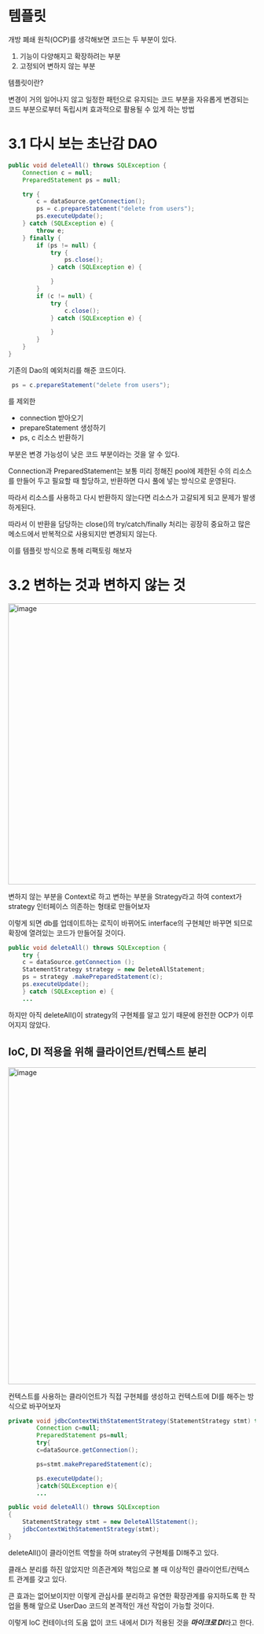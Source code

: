 # 템플릿
개방 폐쇄 원칙(OCP)를 생각해보면 코드는 두 부분이 있다.


1. 기능이 다양해지고 확장하려는 부분
2. 고정되어 변하지 않는 부분

템플릿이란?

변경이 거의 일어나지 않고 일정한 패턴으로 유지되는 코드 부분을
자유롭게 변경되는 코드 부분으로부터 독립시켜 효과적으로 활용될 수 있게 하는 방법

# 3.1 다시 보는 초난감 DAO

```java
public void deleteAll() throws SQLException {
    Connection c = null;
    PreparedStatement ps = null;

    try {
        c = dataSource.getConnection();
        ps = c.prepareStatement("delete from users");
        ps.executeUpdate();
    } catch (SQLException e) {
        throw e;
    } finally {
        if (ps != null) {
            try {
                ps.close();
            } catch (SQLException e) {

            }
        }
        if (c != null) {
            try {
                c.close();
            } catch (SQLException e) {

            }
        }
    }
}
```

기존의 Dao의 예외처리를 해준 코드이다.

```java
 ps = c.prepareStatement("delete from users");
```
를 제외한 
- connection 받아오기 
- prepareStatement 생성하기
- ps, c 리소스 반환하기

부분은 변경 가능성이 낮은 코드 부분이라는 것을 알 수 있다.

Connection과 PreparedStatement는 보통 미리 정해진 pool에 
제한된 수의 리소스를 만들어 두고 필요할 때 할당하고, 반환하면 다시 풀에 넣는 방식으로 운영된다.

따라서 리소스를 사용하고 다시 반환하지 않는다면 리소스가 고갈되게 되고 문제가 발생하게된다.

따라서 이 반환을 담당하는 close()의 try/catch/finally 처리는 굉장히 중요하고 많은 메소드에서 반복적으로 사용되지만 변경되지 않는다.

이를 템플릿 방식으로 통해 리팩토링 해보자

# 3.2 변하는 것과 변하지 않는 것

<img width="572" alt="image" src="https://user-images.githubusercontent.com/74056843/215446608-c6db2d90-54b1-4f5d-a742-985fee5c9b90.png">

변하지 않는 부분을 Context로 하고 변하는 부분을 Strategy라고 하여
context가 strategy 인터페이스 의존하는 형태로 만들어보자

이렇게 되면 db를 업데이트하는 로직이 바뀌어도 interface의 구현체만 
바꾸면 되므로 확장에 열려있는 코드가 만들어질 것이다.

```java
public void deleteAll() throws SQLException {
    try {
    c = dataSource.getConnection ();
    StatementStrategy strategy = new DeleteAllStatement; 
    ps = strategy .makePreparedStatement(c);
    ps.executeUpdate();
    } catch (SQLException e) {
    ...
```

하지만 아직 deleteAll()이 strategy의 구현체를 알고 있기 때문에
완전한 OCP가 이루어지지 않았다.

## IoC, DI 적용을 위해 클라이언트/컨텍스트 분리
<img width="645" alt="image" src="https://user-images.githubusercontent.com/74056843/215449634-7766be2d-0071-433f-8d63-198e53cfb874.png">

컨텍스트를 사용하는 클라이언트가 직접 구현체를 생성하고 컨텍스트에 DI를 해주는 방식으로 바꾸어보자

```java
private void jdbcContextWithStatementStrategy(StatementStrategy stmt) throws SQLException{
        Connection c=null;
        PreparedStatement ps=null;
        try{
        c=dataSource.getConnection();

        ps=stmt.makePreparedStatement(c);

        ps.executeUpdate();
        }catch(SQLException e){
        ...
```
```java
public void deleteAll() throws SQLException
{
    StatementStrategy stmt = new DeleteAllStatement();
    jdbcContextWithStatementStrategy(stmt);
}
```
deleteAll()이 클라이언트 역할을 하며 stratey의 구현체를 DI해주고 있다.

클래스 분리를 하진 않았지만 의존관계와 책임으로 볼 때 이상적인 클라이언트/컨텍스트 관계를
갖고 있다.

큰 효과는 없어보이지만 이렇게 관심사를 분리하고 유연한 확장관계를 유지하도록 한 작업을 통해
앞으로 UserDao 코드의 본격적인 개선 작업이 가능할 것이다.

이렇게 IoC 컨테이너의 도움 없이 코드 내에서 DI가 적용된 것을 ***마이크로 DI***라고 한다.
